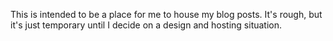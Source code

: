 
  This is intended to be a place for me to house
  my blog posts.  It's rough, but it's just temporary 
  until I decide on a design and hosting situation.

